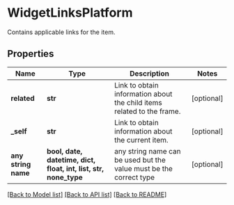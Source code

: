 # WidgetLinksPlatform

Contains applicable links for the item.

## Properties
Name | Type | Description | Notes
------------ | ------------- | ------------- | -------------
**related** | **str** | Link to obtain information about the child items related to the frame. | [optional] 
**_self** | **str** | Link to obtain information about the current item. | [optional] 
**any string name** | **bool, date, datetime, dict, float, int, list, str, none_type** | any string name can be used but the value must be the correct type | [optional]

[[Back to Model list]](../README.md#documentation-for-models) [[Back to API list]](../README.md#documentation-for-api-endpoints) [[Back to README]](../README.md)


